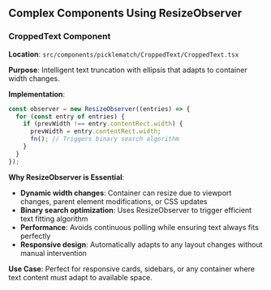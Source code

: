 ## Complex Components Using ResizeObserver

### CroppedText Component
**Location**: `src/components/picklematch/CroppedText/CroppedText.tsx`

**Purpose**: Intelligent text truncation with ellipsis that adapts to container width changes.

**Implementation**:
```typescript
const observer = new ResizeObserver((entries) => {
  for (const entry of entries) {
    if (prevWidth !== entry.contentRect.width) {
      prevWidth = entry.contentRect.width;
      fn(); // Triggers binary search algorithm
    }
  }
});
```

**Why ResizeObserver is Essential**:
- **Dynamic width changes**: Container can resize due to viewport changes, parent element modifications, or CSS updates
- **Binary search optimization**: Uses ResizeObserver to trigger efficient text fitting algorithm
- **Performance**: Avoids continuous polling while ensuring text always fits perfectly
- **Responsive design**: Automatically adapts to any layout changes without manual intervention

**Use Case**: Perfect for responsive cards, sidebars, or any container where text content must adapt to available space.

